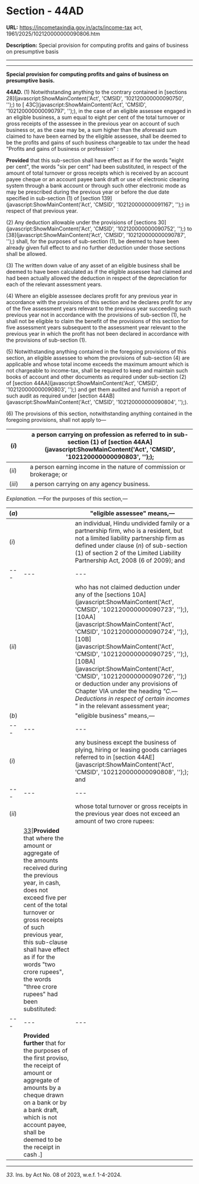 # Section - 44AD

**URL:** https://incometaxindia.gov.in/acts/income-tax act, 1961/2025/102120000000090806.htm

**Description:** Special provision for computing profits and gains of business on presumptive basis

---

****

**Special provision for computing profits and gains of business on presumptive basis.**

**44AD.** (1) Notwithstanding anything to the contrary contained in [sections 28](javascript:ShowMainContent\('Act', 'CMSID', '102120000000090750', ''\);) to [ 43C](javascript:ShowMainContent\('Act', 'CMSID', '102120000000090797', ''\);), in the case of an eligible assessee engaged in an eligible business, a sum equal to eight per cent of the total turnover or gross receipts of the assessee in the previous year on account of such business or, as the case may be, a sum higher than the aforesaid sum claimed to have been earned by the eligible assessee, shall be deemed to be the profits and gains of such business chargeable to tax under the head "Profits and gains of business or profession" :

**Provided** that this sub-section shall have effect as if for the words "eight per cent", the words "six per cent" had been substituted, in respect of the amount of total turnover or gross receipts which is received by an account payee cheque or an account payee bank draft or use of electronic clearing system through a bank account or through such other electronic mode as may be prescribed during the previous year or before the due date specified in sub-section (1) of [section 139](javascript:ShowMainContent\('Act', 'CMSID', '102120000000091167', ''\);) in respect of that previous year.

(2) Any deduction allowable under the provisions of [sections 30](javascript:ShowMainContent\('Act', 'CMSID', '102120000000090752', ''\);) to [38](javascript:ShowMainContent\('Act', 'CMSID', '102120000000090787', ''\);) shall, for the purposes of sub-section (1), be deemed to have been already given full effect to and no further deduction under those sections shall be allowed.

(3) The written down value of any asset of an eligible business shall be deemed to have been calculated as if the eligible assessee had claimed and had been actually allowed the deduction in respect of the depreciation for each of the relevant assessment years.

(4) Where an eligible assessee declares profit for any previous year in accordance with the provisions of this section and he declares profit for any of the five assessment years relevant to the previous year succeeding such previous year not in accordance with the provisions of sub-section (1), he shall not be eligible to claim the benefit of the provisions of this section for five assessment years subsequent to the assessment year relevant to the previous year in which the profit has not been declared in accordance with the provisions of sub-section (1).

(5) Notwithstanding anything contained in the foregoing provisions of this section, an eligible assessee to whom the provisions of sub-section (4) are applicable and whose total income exceeds the maximum amount which is not chargeable to income-tax, shall be required to keep and maintain such books of account and other documents as required under sub-section (2) of [section 44AA](javascript:ShowMainContent\('Act', 'CMSID', '102120000000090803', ''\);) and get them audited and furnish a report of such audit as required under [section 44AB](javascript:ShowMainContent\('Act', 'CMSID', '102120000000090804', ''\);).

(6) The provisions of this section, notwithstanding anything contained in the foregoing provisions, shall not apply to—

(_i_)|  |  a person carrying on profession as referred to in sub-section (1) of [section 44AA](javascript:ShowMainContent\('Act', 'CMSID', '102120000000090803', ''\););  
---|---|---  
(_ii_)|  |  a person earning income in the nature of commission or brokerage; or  
(_iii_)|  |  a person carrying on any agency business.  
  
_Explanation._ —For the purposes of this section,—

(_a_)|  |  "eligible assessee" means,—   
---|---|---  
(_i_)|  |  an individual, Hindu undivided family or a partnership firm, who is a resident, but not a limited liability partnership firm as defined under clause (_n_) of sub-section (1) of section 2 of the Limited Liability Partnership Act, 2008 (6 of 2009); and  
---|---|---  
(_ii_)|  |  who has not claimed deduction under any of the [sections 10A](javascript:ShowMainContent\('Act', 'CMSID', '102120000000090723', ''\);), [10AA](javascript:ShowMainContent\('Act', 'CMSID', '102120000000090724', ''\);), [10B](javascript:ShowMainContent\('Act', 'CMSID', '102120000000090725', ''\);), [10BA](javascript:ShowMainContent\('Act', 'CMSID', '102120000000090726', ''\);) or deduction under any provisions of Chapter VIA under the heading _"C.—Deductions in respect of certain incomes_ " in the relevant assessment year;  
(_b_)|  |  "eligible business" means,—   
---|---|---  
(_i_)|  |  any business except the business of plying, hiring or leasing goods carriages referred to in [section 44AE](javascript:ShowMainContent\('Act', 'CMSID', '102120000000090808', ''\);); and  
---|---|---  
(_ii_)|  |  whose total turnover or gross receipts in the previous year does not exceed an amount of two crore rupees:  
|  | [33](javascript:ShowFootnote\('fn33'\);)[**Provided** that where the amount or aggregate of the amounts received during the previous year, in cash, does not exceed five per cent of the total turnover or gross receipts of such previous year, this sub-clause shall have effect as if for the words "two crore rupees", the words "three crore rupees" had been substituted:  
---|---|---  
|  | **Provided further** that for the purposes of the first proviso, the receipt of amount or aggregate of amounts by a cheque drawn on a bank or by a bank draft, which is not account payee, shall be deemed to be the receipt in cash _._]  
  
* * *

_33_. Ins. by Act No. 08 of 2023, w.e.f. 1-4-2024.
